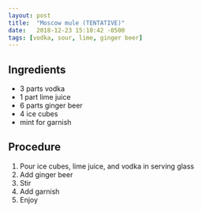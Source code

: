 ```yaml
---
layout: post
title:  "Moscow mule (TENTATIVE)"
date:   2018-12-23 15:10:42 -0500
tags: [vodka, sour, lime, ginger beer]
---
```


## Ingredients
- 3 parts vodka
- 1 part lime juice
- 6 parts ginger beer
- 4 ice cubes
- mint for garnish


## Procedure
1. Pour ice cubes, lime juice, and vodka in serving glass
2. Add ginger beer
3. Stir
4. Add garnish
5. Enjoy
